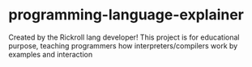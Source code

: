 # programming-language-explainer
Created by the Rickroll lang developer! This project is for educational purpose, teaching programmers how interpreters/compilers work by examples and interaction

